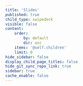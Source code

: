 ```yaml
---
title: 'Slides'
published: true
child_type: swipedeck
visible: false
content:
    order:
        by: default
        dir: asc
    items: '@self.children'
    limit: 0
hide_sidebar: false
display_child_page_titles: false
hide_git_sync_repo_link: true
sidebar: true
cache_enable: false
---
```

